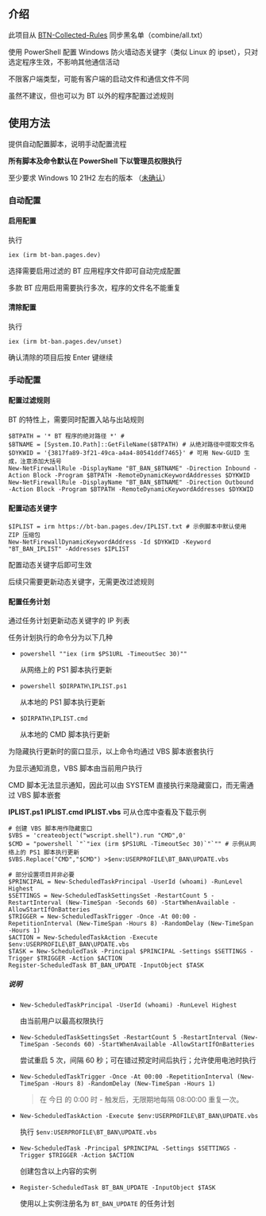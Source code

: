 ## 介绍
此项目从 [BTN-Collected-Rules](https://github.com/PBH-BTN/BTN-Collected-Rules) 同步黑名单（combine/all.txt）

使用 PowerShell 配置 Windows 防火墙动态关键字（类似 Linux 的 ipset），只对选定程序生效，不影响其他通信活动

不限客户端类型，可能有客户端的启动文件和通信文件不同

虽然不建议，但也可以为 BT 以外的程序配置过滤规则


## 使用方法

提供自动配置脚本，说明手动配置流程

**所有脚本及命令默认在 PowerShell 下以管理员权限执行**

至少要求 Windows 10 21H2 左右的版本 （[未确认](https://github.com/MicrosoftDocs/windows-powershell-docs/blob/main/docset/winserver2022-ps/netsecurity/Get-NetFirewallDynamicKeywordAddress.md)）

### 自动配置

#### 启用配置

执行

`iex (irm bt-ban.pages.dev)`

选择需要启用过滤的 BT 应用程序文件即可自动完成配置

多款 BT 应用启用需要执行多次，程序的文件名不能重复

#### 清除配置

执行

`iex (irm bt-ban.pages.dev/unset)`

确认清除的项目后按 Enter 键继续

### 手动配置

#### 配置过滤规则

BT 的特性上，需要同时配置入站与出站规则

```
$BTPATH = '* BT 程序的绝对路径 *' # 
$BTNAME = [System.IO.Path]::GetFileName($BTPATH) # 从绝对路径中提取文件名
$DYKWID = '{3817fa89-3f21-49ca-a4a4-80541ddf7465}' # 可用 New-GUID 生成，注意添加大括号
New-NetFirewallRule -DisplayName "BT_BAN_$BTNAME" -Direction Inbound -Action Block -Program $BTPATH -RemoteDynamicKeywordAddresses $DYKWID
New-NetFirewallRule -DisplayName "BT_BAN_$BTNAME" -Direction Outbound -Action Block -Program $BTPATH -RemoteDynamicKeywordAddresses $DYKWID
```

#### 配置动态关键字

```
$IPLIST = irm https://bt-ban.pages.dev/IPLIST.txt # 示例脚本中默认使用 ZIP 压缩包
New-NetFirewallDynamicKeywordAddress -Id $DYKWID -Keyword "BT_BAN_IPLIST" -Addresses $IPLIST
```

配置动态关键字后即可生效

后续只需要更新动态关键字，无需更改过滤规则

#### 配置任务计划

通过任务计划更新动态关键字的 IP 列表

任务计划执行的命令分为以下几种

- `powershell ""iex (irm $PS1URL -TimeoutSec 30)""`

    从网络上的 PS1 脚本执行更新
  
- `powershell $DIRPATH\IPLIST.ps1`

   从本地的 PS1 脚本执行更新

- `$DIRPATH\IPLIST.cmd`

    从本地的 CMD 脚本执行更新

为隐藏执行更新时的窗口显示，以上命令均通过 VBS 脚本嵌套执行

为显示通知消息，VBS 脚本由当前用户执行

CMD 脚本无法显示通知，因此可以由 SYSTEM 直接执行来隐藏窗口，而无需通过 VBS 脚本嵌套

**IPLIST.ps1 IPLIST.cmd IPLIST.vbs** 可从仓库中查看及下载示例

```
# 创建 VBS 脚本用作隐藏窗口
$VBS = 'createobject("wscript.shell").run "CMD",0'
$CMD = "powershell `"`"iex (irm $PS1URL -TimeoutSec 30)`"`"" # 示例从网络上的 PS1 脚本执行更新
$VBS.Replace("CMD","$CMD") >$env:USERPROFILE\BT_BAN\UPDATE.vbs

# 部分设置项目并非必要
$PRINCIPAL = New-ScheduledTaskPrincipal -UserId (whoami) -RunLevel Highest
$SETTINGS = New-ScheduledTaskSettingsSet -RestartCount 5 -RestartInterval (New-TimeSpan -Seconds 60) -StartWhenAvailable -AllowStartIfOnBatteries
$TRIGGER = New-ScheduledTaskTrigger -Once -At 00:00 -RepetitionInterval (New-TimeSpan -Hours 8) -RandomDelay (New-TimeSpan -Hours 1)
$ACTION = New-ScheduledTaskAction -Execute $env:USERPROFILE\BT_BAN\UPDATE.vbs
$TASK = New-ScheduledTask -Principal $PRINCIPAL -Settings $SETTINGS -Trigger $TRIGGER -Action $ACTION
Register-ScheduledTask BT_BAN_UPDATE -InputObject $TASK
```

##### 说明

- `New-ScheduledTaskPrincipal -UserId (whoami) -RunLevel Highest`

    由当前用户以最高权限执行

- `New-ScheduledTaskSettingsSet -RestartCount 5 -RestartInterval (New-TimeSpan -Seconds 60) -StartWhenAvailable -AllowStartIfOnBatteries`

    尝试重启 5 次，间隔 60 秒；可在错过预定时间后执行；允许使用电池时执行

- `New-ScheduledTaskTrigger -Once -At 00:00 -RepetitionInterval (New-TimeSpan -Hours 8) -RandomDelay (New-TimeSpan -Hours 1)`

    > 在 今日 的 0:00 时 - 触发后，无限期地每隔 08:00:00 重复一次。

- `New-ScheduledTaskAction -Execute $env:USERPROFILE\BT_BAN\UPDATE.vbs`

    执行 `$env:USERPROFILE\BT_BAN\UPDATE.vbs`

- `New-ScheduledTask -Principal $PRINCIPAL -Settings $SETTINGS -Trigger $TRIGGER -Action $ACTION`

    创建包含以上内容的实例

- `Register-ScheduledTask BT_BAN_UPDATE -InputObject $TASK`

    使用以上实例注册名为 `BT_BAN_UPDATE` 的任务计划
